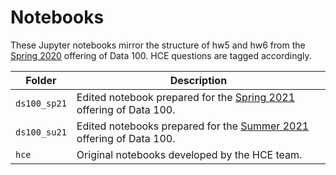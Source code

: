 # Notebooks

These Jupyter notebooks mirror the structure of hw5 and hw6 from the [Spring 2020](http://www.ds100.org/sp20/syllabus/) offering of Data 100. HCE questions are tagged accordingly.

| Folder | Description |
| ------ | ----------- |
| `ds100_sp21` | Edited notebook prepared for the [Spring 2021](https://ds100.org/sp21/) offering of Data 100. |
| `ds100_su21` |  Edited notebooks prepared for the [Summer 2021](https://ds100.org/su21/) offering of Data 100. |
| `hce ` | Original notebooks developed by the HCE team. |